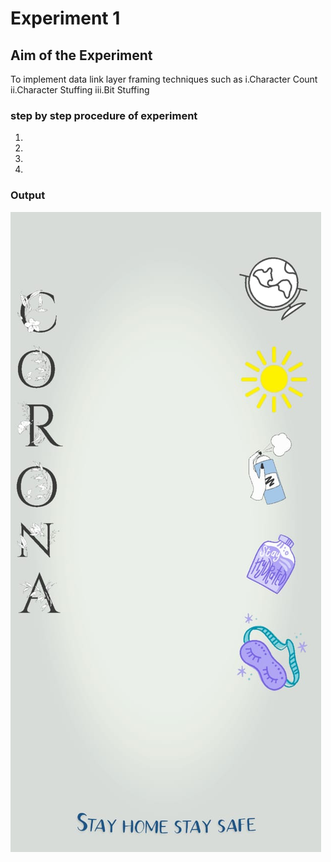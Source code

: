 # Experiment 1

## Aim of the Experiment
To implement data link layer framing techniques such as
i.Character Count  ii.Character Stuffing iii.Bit Stuffing

### step by step procedure of experiment
1.
2.
3.
4.

### Output
![Output](bgsymptoms.jpeg)
